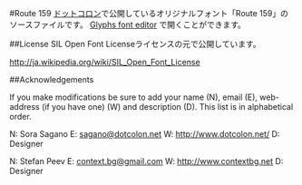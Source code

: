 #Route 159
[ドットコロン](http://dotcolon.net/)で公開しているオリジナルフォント「Route 159」のソースファイルです。
[Glyphs font editor](http://glyphsapp.com/) で開くことができます。


##License
SIL Open Font Licenseライセンスの元で公開しています。

http://ja.wikipedia.org/wiki/SIL_Open_Font_License


##Acknowledgements

If you make modifications be sure to add your name (N), 
email (E), web-address (if you have one) (W) and 
description (D). This list is in alphabetical order.

N: Sora Sagano
E: sagano@dotcolon.net
W: http://www.dotcolon.net/
D: Designer

N: Stefan Peev
E: context.bg@gmail.com
W: http://www.contextbg.net
D: Designer
